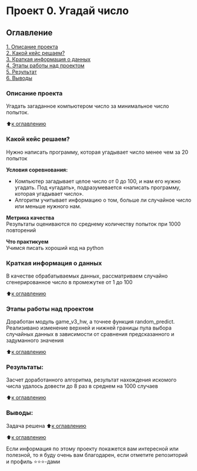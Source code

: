# Проект 0. Угадай число

## Оглавление  
[1. Описание проекта](.README.md#Описание-проекта)  
[2. Какой кейс решаем?](.README.md#Какой-кейс-решаем)  
[3. Краткая информация о данных](.README.md#Краткая-информация-о-данных)  
[4. Этапы работы над проектом](.README.md#Этапы-работы-над-проектом)  
[5. Результат](.README.md#Результат)    
[6. Выводы](.README.md#Выводы)    


### Описание проекта    
Угадать загаданное компьютером число за минимальное число попыток.

:arrow_up:[к оглавлению](_)


### Какой кейс решаем?    
Нужно написать программу, которая угадывает число менее чем за 20 попыток

**Условия соревнования:**  
- Компьютер загадывает целое число от 0 до 100, и нам его нужно угадать. Под «угадать», подразумевается «написать программу, которая угадывает число».
- Алгоритм учитывает информацию о том, больше ли случайное число или меньше нужного нам.

**Метрика качества**     
Результаты оцениваются по среднему количеству попыток при 1000 повторений

**Что практикуем**     
Учимся писать хороший код на python


### Краткая информация о данных
В качестве обрабатываемых данных, рассматриваем случайно сгенерированное число в промежутке от 1 до 100
  
:arrow_up:[к оглавлению](.README.md#Оглавление)


### Этапы работы над проектом  
Доработан модуль game_v3_hw, а точнее функция random_predict. Реализивано изменение верхней и нижней границы пула выбора случайных данных в зависимости от сравнения предсказанного
и задуманного значения

:arrow_up:[к оглавлению](.README.md#Оглавление)


### Результаты:  
Засчет доработанного алгоритма, результат нахождения искомого числа удалось довести до 8 раз в среднем на 1000 случаев

:arrow_up:[к оглавлению](.README.md#Оглавление)


### Выводы:  
Задача решена
:arrow_up:[к оглавлению](.README.md#Оглавление)


:arrow_up:[к оглавлению](README.md#оглавление)

Если информация по этому проекту покажется вам интересной или полезной, то я буду очень вам благодарен, если отметите репозиторий и профиль ⭐️⭐️⭐️-дами